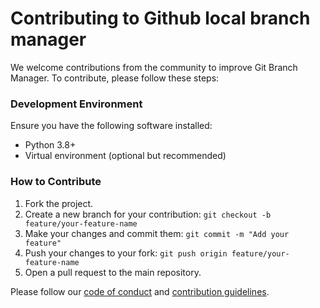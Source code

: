 # Contributing to Github local branch manager


We welcome contributions from the community to improve Git Branch Manager. To contribute, please follow these steps:

### Development Environment

Ensure you have the following software installed:

- Python 3.8+
- Virtual environment (optional but recommended)

### How to Contribute

1. Fork the project.
2. Create a new branch for your contribution: `git checkout -b feature/your-feature-name`
3. Make your changes and commit them: `git commit -m "Add your feature"`
4. Push your changes to your fork: `git push origin feature/your-feature-name`
5. Open a pull request to the main repository.

Please follow our [code of conduct](CODE_OF_CONDUCT.md) and [contribution guidelines](CONTRIBUTING.md).
